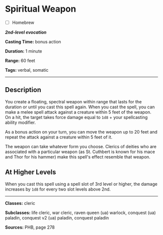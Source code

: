 # Spiritual Weapon

- [ ] Homebrew

***2nd-level evocation***

**Casting Time:** bonus action

**Duration:** 1 minute

**Range:** 60 feet

**Tags:** verbal, somatic

---

## Description
You create a floating, spectral weapon within range that lasts for the duration or until you cast this spell again.
When you cast the spell, you can make a melee spell attack against a creature within 5 feet of the weapon.
On a hit, the target takes force damage equal to `1d8` + your spellcasting ability modifier.

As a bonus action on your turn, you can move the weapon up to 20 feet and repeat the attack against a creature within 5 feet of it.

The weapon can take whatever form you choose.
Clerics of deities who are associated with a particular weapon (as St.
Cuthbert is known for his mace and Thor for his hammer) make this spell's effect resemble that weapon.

## At Higher Levels
When you cast this spell using a spell slot of 3rd level or higher, the damage increases by `1d8` for every two slot levels above 2nd.

---

**Classes:** cleric

**Subclasses:** life cleric, war cleric, raven queen (ua) warlock, conquest (ua) paladin, conquest v2 (ua) paladin, conquest paladin

**Sources:** PHB, page 278
